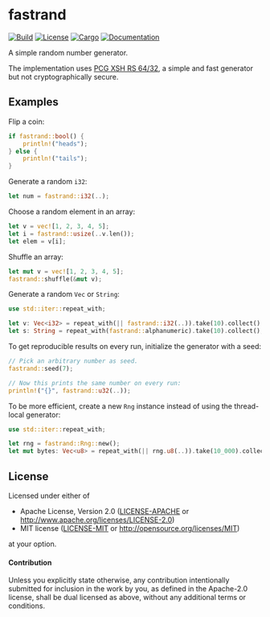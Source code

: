 # fastrand

[![Build](https://github.com/stjepang/fastrand/workflows/Build%20and%20test/badge.svg)](
https://github.com/stjepang/fastrand/actions)
[![License](https://img.shields.io/badge/license-MIT%2FApache--2.0-blue.svg)](
https://github.com/stjepang/fastrand)
[![Cargo](https://img.shields.io/crates/v/fastrand.svg)](
https://crates.io/crates/fastrand)
[![Documentation](https://docs.rs/fastrand/badge.svg)](
https://docs.rs/fastrand)

A simple random number generator.

The implementation uses [PCG XSH RS 64/32][paper], a simple and fast generator but not
cryptographically secure.

[paper]: https://www.pcg-random.org/pdf/hmc-cs-2014-0905.pdf

## Examples

Flip a coin:

```rust
if fastrand::bool() {
    println!("heads");
} else {
    println!("tails");
}
```

Generate a random `i32`:

```rust
let num = fastrand::i32(..);
```

Choose a random element in an array:

```rust
let v = vec![1, 2, 3, 4, 5];
let i = fastrand::usize(..v.len());
let elem = v[i];
```

Shuffle an array:

```rust
let mut v = vec![1, 2, 3, 4, 5];
fastrand::shuffle(&mut v);
```

Generate a random `Vec` or `String`:

```rust
use std::iter::repeat_with;

let v: Vec<i32> = repeat_with(|| fastrand::i32(..)).take(10).collect();
let s: String = repeat_with(fastrand::alphanumeric).take(10).collect();
```

To get reproducible results on every run, initialize the generator with a seed:

```rust
// Pick an arbitrary number as seed.
fastrand::seed(7);

// Now this prints the same number on every run:
println!("{}", fastrand::u32(..));
```

To be more efficient, create a new `Rng` instance instead of using the thread-local
generator:

```rust
use std::iter::repeat_with;

let rng = fastrand::Rng::new();
let mut bytes: Vec<u8> = repeat_with(|| rng.u8(..)).take(10_000).collect();
```

## License

Licensed under either of

 * Apache License, Version 2.0 ([LICENSE-APACHE](LICENSE-APACHE) or http://www.apache.org/licenses/LICENSE-2.0)
 * MIT license ([LICENSE-MIT](LICENSE-MIT) or http://opensource.org/licenses/MIT)

at your option.

#### Contribution

Unless you explicitly state otherwise, any contribution intentionally submitted
for inclusion in the work by you, as defined in the Apache-2.0 license, shall be
dual licensed as above, without any additional terms or conditions.
